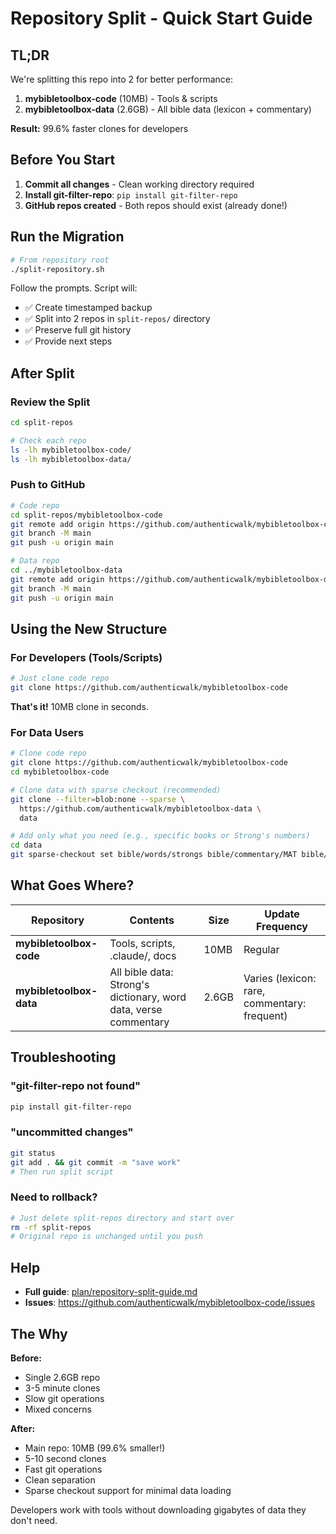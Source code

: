 # Repository Split - Quick Start Guide

## TL;DR

We're splitting this repo into 2 for better performance:
1. **mybibletoolbox-code** (10MB) - Tools & scripts
2. **mybibletoolbox-data** (2.6GB) - All bible data (lexicon + commentary)

**Result:** 99.6% faster clones for developers

## Before You Start

1. **Commit all changes** - Clean working directory required
2. **Install git-filter-repo**: `pip install git-filter-repo`
3. **GitHub repos created** - Both repos should exist (already done!)

## Run the Migration

```bash
# From repository root
./split-repository.sh
```

Follow the prompts. Script will:
- ✅ Create timestamped backup
- ✅ Split into 2 repos in `split-repos/` directory
- ✅ Preserve full git history
- ✅ Provide next steps

## After Split

### Review the Split

```bash
cd split-repos

# Check each repo
ls -lh mybibletoolbox-code/
ls -lh mybibletoolbox-data/
```

### Push to GitHub

```bash
# Code repo
cd split-repos/mybibletoolbox-code
git remote add origin https://github.com/authenticwalk/mybibletoolbox-code
git branch -M main
git push -u origin main

# Data repo
cd ../mybibletoolbox-data
git remote add origin https://github.com/authenticwalk/mybibletoolbox-data
git branch -M main
git push -u origin main
```

## Using the New Structure

### For Developers (Tools/Scripts)

```bash
# Just clone code repo
git clone https://github.com/authenticwalk/mybibletoolbox-code
```

**That's it!** 10MB clone in seconds.

### For Data Users

```bash
# Clone code repo
git clone https://github.com/authenticwalk/mybibletoolbox-code
cd mybibletoolbox-code

# Clone data with sparse checkout (recommended)
git clone --filter=blob:none --sparse \
  https://github.com/authenticwalk/mybibletoolbox-data \
  data

# Add only what you need (e.g., specific books or Strong's numbers)
cd data
git sparse-checkout set bible/words/strongs bible/commentary/MAT bible/commentary/JHN
```

## What Goes Where?

| Repository | Contents | Size | Update Frequency |
|------------|----------|------|------------------|
| **mybibletoolbox-code** | Tools, scripts, .claude/, docs | 10MB | Regular |
| **mybibletoolbox-data** | All bible data: Strong's dictionary, word data, verse commentary | 2.6GB | Varies (lexicon: rare, commentary: frequent) |

## Troubleshooting

### "git-filter-repo not found"
```bash
pip install git-filter-repo
```

### "uncommitted changes"
```bash
git status
git add . && git commit -m "save work"
# Then run split script
```

### Need to rollback?
```bash
# Just delete split-repos directory and start over
rm -rf split-repos
# Original repo is unchanged until you push
```

## Help

- **Full guide**: [plan/repository-split-guide.md](plan/repository-split-guide.md)
- **Issues**: https://github.com/authenticwalk/mybibletoolbox-code/issues

## The Why

**Before:**
- Single 2.6GB repo
- 3-5 minute clones
- Slow git operations
- Mixed concerns

**After:**
- Main repo: 10MB (99.6% smaller!)
- 5-10 second clones
- Fast git operations
- Clean separation
- Sparse checkout support for minimal data loading

Developers work with tools without downloading gigabytes of data they don't need.

